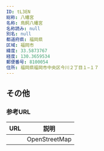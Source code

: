 ```yaml
---
ID: tL3EN
総称: 八幡宮
名称: 鳥飼八幡宮
名称読み: null
別名: null
都道府県: 福岡県
区域: 福岡市
緯度: 33.5873767
経度: 130.3659534
郵便番号: 8100054
住所: 福岡県福岡市中央区今川２丁目１−１７
---
```


## その他

### 参考URL

| URL | 説明          |
| --- | ------------- |
|     | OpenStreetMap |
